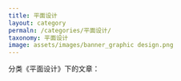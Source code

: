 ```yaml
---
title: 平面设计
layout: category
permaln: /categories/平面设计/
taxonomy: 平面设计
image: assets/images/banner_graphic design.png
---
```


分类《平面设计》下的文章：